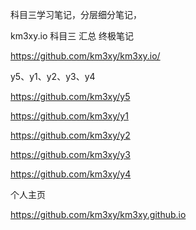 
科目三学习笔记，分层细分笔记，


km3xy.io     科目三   汇总 终极笔记     

https://github.com/km3xy/km3xy.io/


y5、y1、y2、y3、y4




https://github.com/km3xy/y5


https://github.com/km3xy/y1



https://github.com/km3xy/y2



https://github.com/km3xy/y3



https://github.com/km3xy/y4


个人主页

https://github.com/km3xy/km3xy.github.io

